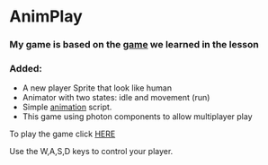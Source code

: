 # AnimPlay

### My game is based on the [game](https://github.com/eli-game-dev/multiplayer-tutorial-unity) we learned in the lesson

### Added:
* A new player Sprite that look like human
* Animator with two states: idle and movement (run)
* Simple [animation](https://github.com/LeveI-Up/AnimPlay/blob/main/Assets/scripts/Player/AnimationConrol.cs) script.
* This game using photon components to allow multiplayer play


To play the game click [HERE](https://saar95.itch.io/animationplay)

Use the W,A,S,D keys to control your player.


